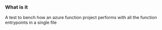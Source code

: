 ### What is it
A test to bench how an azure function project performs with all the function entrypoints in a single file
